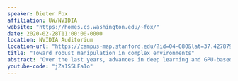 ```yaml
---
speaker: Dieter Fox
affiliation: UW/NVIDIA
website: "https://homes.cs.washington.edu/~fox/"
date: 2020-02-28T11:00:00-0000
location: NVIDIA Auditorium
location-url: "https://campus-map.stanford.edu/?id=04-080&lat=37.42787956&lng=-122.17429865&zoom=17&srch=nvidia%20auditorium"
title: "Toward robust manipulation in complex environments"
abstract: "Over the last years, advances in deep learning and GPU-based computing have enabled significant progress in several areas of robotics, including visual recognition, real-time tracking, object manipulation, and learning-based control.  This progress has turned applications such as autonomous driving and delivery tasks in warehouses, hospitals, or hotels into realistic application scenarios.  However, robust manipulation in complex settings is still an open research problem. Various research efforts show promising results on individual pieces of the manipulation puzzle, including manipulator control, touch sensing, object pose detection, task and motion planning, and object pickup. In this talk, I will present our recent work in integrating such components into a complete manipulation system. Specifically, I will describe a mobile robot manipulator that moves through a kitchen, can  open and close cabinet doors and drawers, detect and pickup objects, and move these objects to desired locations.  Our baseline system is designed to be applicable in a wide variety of environments, only relying on 3D articulated models of the kitchen and the relevant objects. I will discuss the design choices behind our approach, the lessons we learned so far, and various research directions toward enabling more robust and general manipulation systems."
youtube-code: "jZa1S5LFa1o"
---
```

